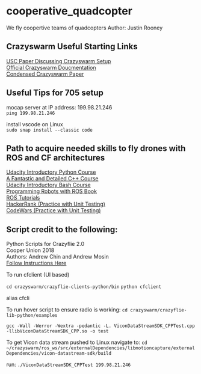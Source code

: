 # cooperative_quadcopter
We fly coopertive teams of quadcopters
Author: Justin Rooney

## Crazyswarm Useful Starting Links

[USC Paper Discussing Crazyswarm Setup](http://act.usc.edu/publications/Hoenig_Springer_ROS2017.pdf)<br/>
[Official Crazyswarm Doucmentation](https://crazyswarm.readthedocs.io/en/latest/index.html)<br/>
[Condensed Crazyswarm Paper](http://act.usc.edu/publications/Preiss_ICRA2017.pdf)

## Useful Tips for 705 setup

mocap server at IP address: 199.98.21.246<br/>
`ping 199.98.21.246`<br/>

install vscode on Linux<br/>
`sudo snap install --classic code`

## Path to acquire needed skills to fly drones with ROS and CF architectures

[Udacity Introductory Python Course](https://www.udacity.com/course/introduction-to-python--ud1110?fbclid=IwAR0sJsyTI8hajwfGY3absE38o74-UE_sEc6gVM15cFBakyygvYMt5I4VR-0)<br/>
[A Fantastic and Detailed C++ Course](https://www.learncpp.com/)<br/>
[Udacity Introductory Bash Course](https://www.udacity.com/course/shell-workshop--ud206?fbclid=IwAR2WmDUQmo6p9Eyq1fQXz1gs7hwWDnXLb0d-27z7NG3vBEe876c1x-pRFFM)<br/>
[Programming Robots with ROS Book](http://marte.aslab.upm.es/redmine/files/dmsf/p_drone-testbed/170324115730_268_Quigley_-_Programming_Robots_with_ROS.pdf)<br/>
[ROS Tutorials](http://wiki.ros.org/ROS/Tutorials)<br/>
[HackerRank (Practice with Unit Testing)](https://www.hackerrank.com/)<br/>
[CodeWars (Practice with Unit Testing)](https://www.codewars.com/)<br/>

## Script credit to the following:

Python Scripts for Crazyflie 2.0<br/>
Cooper Union 2018<br/>
Authors: Andrew Chin and Andrew Mosin<br/>
[Follow Instructions Here](https://www.bitcraze.io/getting-started-with-the-crazyflie-2-0/)

To run cfclient (UI based)

`cd crazyswarm/crazyflie-clients-python/bin`
`python cfclient`

alias cfcli

To run hover script to ensure radio is working:
`cd crazyswarm/crazyflie-lib-python/examples`

`gcc -Wall -Werror -Wextra -pedantic -L. ViconDataStreamSDK_CPPTest.cpp -llibViconDataStreamSDK_CPP.so -o test`

To get Vicon data stream pushed to Linux navigate to: 
`cd ~/crazyswarm/ros_ws/src/externalDependencies/libmotioncapture/externalDependencies/vicon-datastream-sdk/build`

run:
`./ViconDataStreamSDK_CPPTest 199.98.21.246`

